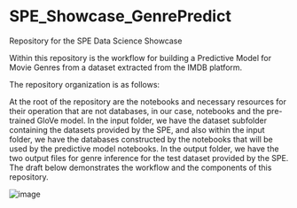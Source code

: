 # SPE_Showcase_GenrePredict
Repository for the SPE Data Science Showcase

Within this repository is the workflow for building a Predictive Model for Movie Genres from a dataset extracted from the IMDB platform.

The repository organization is as follows:

At the root of the repository are the notebooks and necessary resources for their operation that are not databases, in our case, notebooks and the pre-trained GloVe model.
In the input folder, we have the dataset subfolder containing the datasets provided by the SPE, and also within the input folder, we have the databases constructed by the notebooks that will be used by the predictive model notebooks.
In the output folder, we have the two output files for genre inference for the test dataset provided by the SPE.
The draft below demonstrates the workflow and the components of this repository.

![image](https://github.com/cmatos17/SPE_Showcase_GenrePredict/assets/43851217/13706266-176a-4e58-a144-17d0cdfa72bd)
